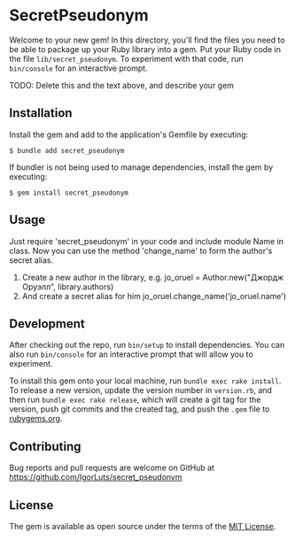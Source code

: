 # SecretPseudonym

Welcome to your new gem! In this directory, you'll find the files you need to be able to package up your Ruby library into a gem. Put your Ruby code in the file `lib/secret_pseudonym`. To experiment with that code, run `bin/console` for an interactive prompt.

TODO: Delete this and the text above, and describe your gem

## Installation

Install the gem and add to the application's Gemfile by executing:

    $ bundle add secret_pseudonym

If bundler is not being used to manage dependencies, install the gem by executing:

    $ gem install secret_pseudonym

## Usage

Just require 'secret_pseudonym' in your code and include module Name in class. Now you can use the method 'change_name' to form the author's secret alias.

1) Create a new author in the library, e.g.
     jo_oruel = Author.new("Джордж Оруэлл", library.authors)
2) And create a secret alias for him
     jo_oruel.change_name('jo_oruel.name')

## Development

After checking out the repo, run `bin/setup` to install dependencies. You can also run `bin/console` for an interactive prompt that will allow you to experiment.

To install this gem onto your local machine, run `bundle exec rake install`. To release a new version, update the version number in `version.rb`, and then run `bundle exec rake release`, which will create a git tag for the version, push git commits and the created tag, and push the `.gem` file to [rubygems.org](https://rubygems.org).

## Contributing

Bug reports and pull requests are welcome on GitHub at https://github.com/IgorLuts/secret_pseudonym

## License

The gem is available as open source under the terms of the [MIT License](https://opensource.org/licenses/MIT).
